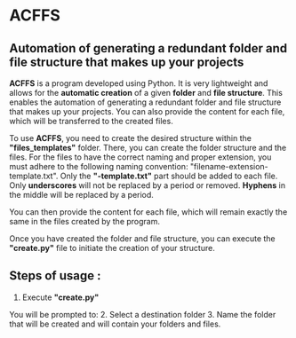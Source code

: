 # ACFFS
## Automation of generating a redundant folder and file structure that makes up your projects


**ACFFS** is a program developed using Python. 
It is very lightweight and allows for the **automatic creation** of a given **folder** and **file structure**. This enables the automation of generating a redundant folder and file structure that makes up your projects. 
You can also provide the content for each file, which will be transferred to the created files.

To use **ACFFS**, you need to create the desired structure within the **"files_templates"** folder.
There, you can create the folder structure and the files.
For the files to have the correct naming and proper extension, you must adhere to the following naming convention: "filename-extension-template.txt".
Only the **"-template.txt"** part should be added to each file. 
Only **underscores** will not be replaced by a period or removed.
**Hyphens** in the middle will be replaced by a period.

You can then provide the content for each file, which will remain exactly the same in the files created by the program.

Once you have created the folder and file structure, you can execute the **"create.py"** file to initiate the creation of your structure.

## Steps of usage :
1. Execute **"create.py"**

You will be prompted to:
2. Select a destination folder
3. Name the folder that will be created and will contain your folders and files.